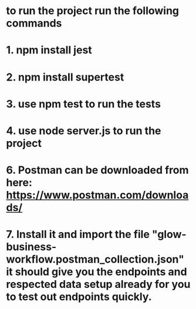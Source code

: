 # to run the project run the following commands
# 1. npm install jest
# 2. npm install supertest
# 3. use npm test to run the tests
# 4. use node server.js to run the project 
# 6. Postman can be downloaded from here: https://www.postman.com/downloads/
# 7. Install it and import the file "glow-business-workflow.postman_collection.json" it should give you the endpoints and respected data setup already for you to test out endpoints quickly.